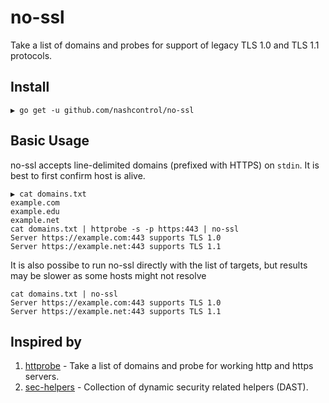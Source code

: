 # no-ssl

Take a list of domains and probes for support of legacy TLS 1.0 and TLS 1.1 protocols.

## Install

```
▶ go get -u github.com/nashcontrol/no-ssl
```

## Basic Usage

no-ssl accepts line-delimited domains (prefixed with HTTPS) on `stdin`. It is best to first confirm host is alive.

```
▶ cat domains.txt
example.com
example.edu
example.net
cat domains.txt | httprobe -s -p https:443 | no-ssl
Server https://example.com:443 supports TLS 1.0
Server https://example.net:443 supports TLS 1.1
```

It is also possibe to run no-ssl directly with the list of targets, but results may be slower as some hosts might not resolve

```
cat domains.txt | no-ssl
Server https://example.com:443 supports TLS 1.0
Server https://example.net:443 supports TLS 1.1
```

## Inspired by

1. [httprobe](https://github.com/tomnomnom/httprobe) - Take a list of domains and probe for working http and https servers. 
2. [sec-helpers](https://github.com/vwt-digital/sec-helpers) - Collection of dynamic security related helpers (DAST).